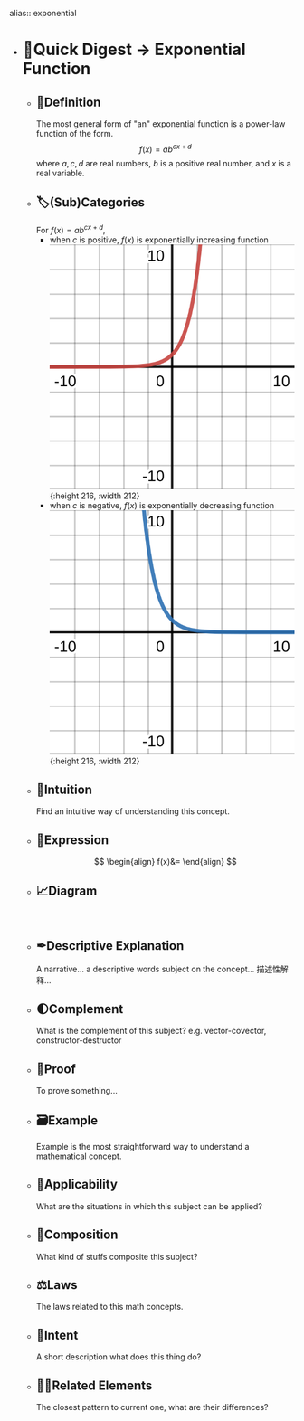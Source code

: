 alias:: exponential

- # 🍴Quick Digest -> Exponential Function
	- ## 📝Definition
	  The most general form of "an" exponential function is a power-law function of the form.
	  $$
	  f(x)=ab^{cx+d}
	  $$
	  where $a,c,d$ are real numbers, $b$ is a positive real number, and $x$ is a real variable.
	- ## 🏷(Sub)Categories
	  For $f(x)=ab^{cx+d}$,
		- when $c$ is positive, $f(x)$ is exponentially increasing function
		  ![name](../assets/Exponentially_Increasing_Function.svg){:height 216, :width 212}
		- when $c$ is negative, $f(x)$ is exponentially decreasing function
		  ![name](../assets/Exponentially_Decreasing_Function.svg){:height 216, :width 212}
	- ## 🧠Intuition
	  Find an intuitive way of understanding this concept.
	- ## 🧮Expression
	  $$
	  \begin{align}
	  f(x)&=
	  \end{align}
	  $$
	- ## 📈Diagram
	  ![name](../assets/name.png)
	- ## ✒Descriptive Explanation
	  A narrative... a descriptive words subject on the concept... 描述性解释…
	- ## 🌓Complement
	  What is the complement of this subject? e.g. vector-covector, constructor-destructor
	- ## 📏Proof 
	  To prove something...
	- ## 🗃Example
	  Example is the most straightforward way to understand a mathematical concept.
	- ## 🤳Applicability
	   What are the situations in which this subject can be applied?
	- ## 🧪Composition
	  What kind of stuffs composite this subject?
	- ## ⚖Laws
	  The laws related to this math concepts.
	- ## 🎯Intent
	   A short description what does this thing do?
	- ## 🙋‍♂️Related Elements
	   The closest pattern to current one, what are their differences?